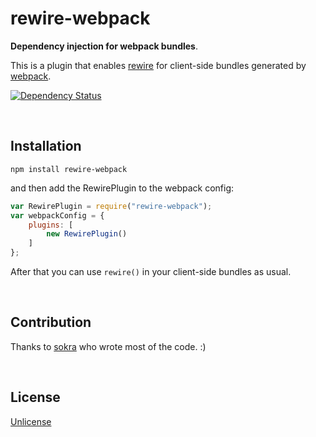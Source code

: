 rewire-webpack
=====
**Dependency injection for webpack bundles**.

This is a plugin that enables [rewire](https://github.com/jhnns/rewire) for client-side bundles generated by [webpack](https://github.com/webpack/webpack).

[![Dependency Status](http://david-dm.org/jhnns/rewire-webpack/status.png)](http://david-dm.org/jhnns/rewire-webpack)

<br />

Installation
------------

`npm install rewire-webpack`

and then add the RewirePlugin to the webpack config:

```javascript
var RewirePlugin = require("rewire-webpack");
var webpackConfig = {
    plugins: [
        new RewirePlugin()
    ]
};
```

After that you can use `rewire()` in your client-side bundles as usual.

<br />

Contribution
------------

Thanks to [sokra](https://github.com/sokra) who wrote most of the code. :)

<br />

License
-------

[Unlicense](http://unlicense.org/)